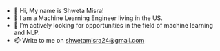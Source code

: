 - 👋 Hi, My name is Shweta Misra!
- 🌱 I am a Machine Learning Engineer living in the US.
- 💞️ I’m actively looking for opportunities in the field of machine learning and NLP.
- 📫 Write to me on shwetamisra24@gmail.com

<!---
shweta-24/shweta-24 is a ✨ special ✨ repository because its `README.md` (this file) appears on your GitHub profile.
You can click the Preview link to take a look at your changes.
--->
